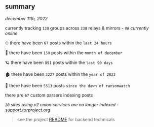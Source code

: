
## summary
_december 11th, 2022_

currently tracking `130` groups across `238` relays & mirrors - _`86` currently online_

⏲ there have been `67` posts within the `last 24 hours`

🦈 there have been `150` posts within the `month of december`

🪐 there have been `851` posts within the `last 90 days`

🏚 there have been `3227` posts within the `year of 2022`

🦕 there have been `5513` posts `since the dawn of ransomwatch`

there are `67` custom parsers indexing posts

_`20` sites using v2 onion services are no longer indexed - [support.torproject.org](https://support.torproject.org/onionservices/v2-deprecation/)_

> see the project [README](https://github.com/joshhighet/ransomwatch#ransomwatch--) for backend technicals
